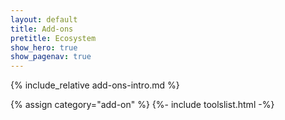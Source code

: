 ```yaml
---
layout: default
title: Add-ons
pretitle: Ecosystem
show_hero: true
show_pagenav: true
---
```


{% include_relative add-ons-intro.md %}

{% assign category="add-on" %}
{%- include toolslist.html -%}

